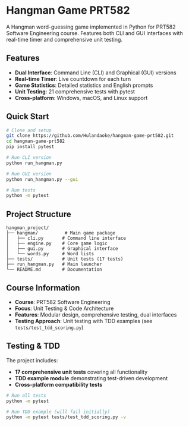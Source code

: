 # Hangman Game PRT582

A Hangman word-guessing game implemented in Python for PRT582 Software Engineering course. Features both CLI and GUI interfaces with real-time timer and comprehensive unit testing.

## Features

- **Dual Interface**: Command Line (CLI) and Graphical (GUI) versions
- **Real-time Timer**: Live countdown for each turn
- **Game Statistics**: Detailed statistics and English prompts
- **Unit Testing**: 21 comprehensive tests with pytest
- **Cross-platform**: Windows, macOS, and Linux support

## Quick Start

```bash
# Clone and setup
git clone https://github.com/Hulandaoke/hangman-game-prt582.git
cd hangman-game-prt582
pip install pytest

# Run CLI version
python run_hangman.py

# Run GUI version
python run_hangman.py --gui

# Run tests
python -m pytest
```

## Project Structure

```
hangman_project/
├── hangman/          # Main game package
│   ├── cli.py       # Command line interface  
│   ├── engine.py    # Core game logic
│   ├── gui.py       # Graphical interface
│   └── words.py     # Word lists
├── tests/           # Unit tests (17 tests)
├── run_hangman.py   # Main launcher
└── README.md        # Documentation
```

## Course Information

- **Course**: PRT582 Software Engineering
- **Focus**: Unit Testing & Code Architecture  
- **Features**: Modular design, comprehensive testing, dual interfaces
- **Testing Approach**: Unit testing with TDD examples (see `tests/test_tdd_scoring.py`)

## Testing & TDD

The project includes:
- **17 comprehensive unit tests** covering all functionality
- **TDD example module** demonstrating test-driven development
- **Cross-platform compatibility tests**

```bash
# Run all tests
python -m pytest

# Run TDD example (will fail initially)
python -m pytest tests/test_tdd_scoring.py -v
```
